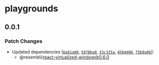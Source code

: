 # playgrounds

## 0.0.1
### Patch Changes

- Updated dependencies [[`6e61a00`](https://github.com/Resembli/ui/commit/6e61a00d5e68cb59bc740240b1d89b7866af5323), [`5978ba8`](https://github.com/Resembli/ui/commit/5978ba84614c0e7a7975407463e0645eaf679f69), [`33c325a`](https://github.com/Resembli/ui/commit/33c325a6e3790b520a64544fa1085c9035e571ce), [`4584d06`](https://github.com/Resembli/ui/commit/4584d06308e803c82424f8ed0138aeefcfceb8da), [`75b9a9b`](https://github.com/Resembli/ui/commit/75b9a9b7863f29df4264e3b48f0cb0891759d2a5)]:
  - @resembli/react-virtualized-window@0.6.0
